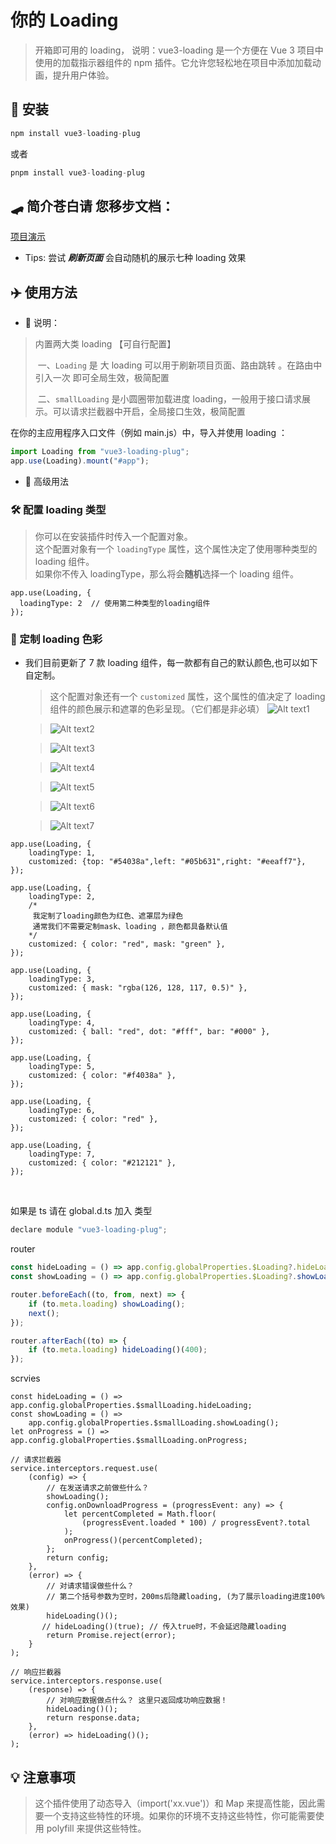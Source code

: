 # 你的 Loading

> 开箱即可用的 loading，
> 说明：vue3-loading 是一个方便在 Vue 3 项目中使用的加载指示器组件的 npm 插件。它允许您轻松地在项目中添加加载动画，提升用户体验。

## 🤖 安装

```javascript
npm install vue3-loading-plug
```

或者

```javascript
pnpm install vue3-loading-plug
```

## 🛹 简介苍白请 您移步文档：

[项目演示](https://huo-zai-feng-lang-li.github.io/Vue3-template/#/monitoringView)<br />

- Tips: 尝试 **_刷新页面_** 会自动随机的展示七种 loading 效果
<!-- - [一键快阅文档](https://huozaifenlangli.github.io/vue3-tools-docs/vue3-loading-plug.html) -->

## ✈️ 使用方法

- 📒 说明：

> 内置两大类 loading 【可自行配置】
>
> ​ 一、`Loading` 是 大 loading 可以用于刷新项目页面、路由跳转 。在路由中引入一次 即可全局生效，极简配置
>
> ​ 二、`smallLoading` 是小圆圈带加载进度 loading，一般用于接口请求展示。可以请求拦截器中开启，全局接口生效，极简配置

在你的主应用程序入口文件（例如 main.js）中，导入并使用 loading ：

```javascript
import Loading from "vue3-loading-plug";
app.use(Loading).mount("#app");
```

- 🤖 高级用法

### 🛠️ 配置 loading 类型

> 你可以在安装插件时传入一个配置对象。<br />
> 这个配置对象有一个 `loadingType` 属性，这个属性决定了使用哪种类型的 loading 组件。<br />
> 如果你不传入 loadingType，那么将会**随机**选择一个 loading 组件。

```js{2}
app.use(Loading, {
  loadingType: 2  // 使用第二种类型的loading组件
});
```

### 🎲 定制 loading 色彩

- 我们目前更新了 7 款 loading 组件，每一款都有自己的默认颜色,也可以如下自定制。

  > 这个配置对象还有一个 `customized` 属性，这个属性的值决定了 loading 组件的颜色展示和遮罩的色彩呈现。（它们都是非必填）
  > ![Alt text1](/image-1.png)

  > ![Alt text2](/image-2.png)

  > ![Alt text3](/image-3.png)

  > ![Alt text4](/image-4.png)

  > ![Alt text5](/image-5.png)

  > ![Alt text6](/image-6.png)

  > ![Alt text7](/image-7.png)

```js{3}
app.use(Loading, {
	loadingType: 1,
	customized: {top: "#54038a",left: "#05b631",right: "#eeaff7"},
});
```

```js{7}
app.use(Loading, {
	loadingType: 2,
	/*
	 我定制了loading颜色为红色、遮罩层为绿色
	 通常我们不需要定制mask、loading ，颜色都具备默认值
	*/
	customized: { color: "red", mask: "green" },
});
```

```js{3}
app.use(Loading, {
	loadingType: 3,
	customized: { mask: "rgba(126, 128, 117, 0.5)" },
});
```

```js{3}
app.use(Loading, {
	loadingType: 4,
	customized: { ball: "red", dot: "#fff", bar: "#000" },
});
```

```js{3}
app.use(Loading, {
	loadingType: 5,
	customized: { color: "#f4038a" },
});
```

```js{3}
app.use(Loading, {
	loadingType: 6,
	customized: { color: "red" },
});
```

```js{3}
app.use(Loading, {
	loadingType: 7,
	customized: { color: "#212121" },
});
```

<br />

如果是 ts 请在 global.d.ts 加入 类型

```javascript
declare module "vue3-loading-plug";
```

router

```javascript
const hideLoading = () => app.config.globalProperties.$Loading?.hideLoading;
const showLoading = () => app.config.globalProperties.$Loading?.showLoading();

router.beforeEach((to, from, next) => {
	if (to.meta.loading) showLoading();
	next();
});

router.afterEach((to) => {
	if (to.meta.loading) hideLoading()(400);
});
```

scrvies

```javascript{1-4,10-16,22,32,35}
const hideLoading = () => app.config.globalProperties.$smallLoading.hideLoading;
const showLoading = () =>
	app.config.globalProperties.$smallLoading.showLoading();
let onProgress = () => app.config.globalProperties.$smallLoading.onProgress;

// 请求拦截器
service.interceptors.request.use(
	(config) => {
		// 在发送请求之前做些什么？
		showLoading();
		config.onDownloadProgress = (progressEvent: any) => {
			let percentCompleted = Math.floor(
				(progressEvent.loaded * 100) / progressEvent?.total
			);
			onProgress()(percentCompleted);
		};
		return config;
	},
	(error) => {
		// 对请求错误做些什么？
		// 第二个括号参数为空时，200ms后隐藏loading, (为了展示loading进度100%效果)
		hideLoading()();
       // hideLoading()(true); // 传入true时，不会延迟隐藏loading
		return Promise.reject(error);
	}
);

// 响应拦截器
service.interceptors.response.use(
	(response) => {
		// 对响应数据做点什么？ 这里只返回成功响应数据！
		hideLoading()();
		return response.data;
	},
	(error) => hideLoading()();
);
```

## 💡 注意事项

> 这个插件使用了动态导入（import('xx.vue')）和 Map 来提高性能，因此需要一个支持这些特性的环境。如果你的环境不支持这些特性，你可能需要使用 polyfill 来提供这些特性。
